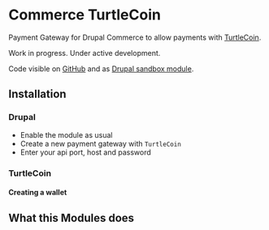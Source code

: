 # Commerce TurtleCoin

Payment Gateway for Drupal Commerce to allow payments with [TurtleCoin](https://turtlecoin.lol).

Work in progress. Under active development.

Code visible on [GitHub](https://github.com/Daveiano/commerce_turtlecoin) and as [Drupal sandbox module](https://www.drupal.org/sandbox/daveiano/3029539).

## Installation

### Drupal

* Enable the module as usual
* Create a new payment gateway with `TurtleCoin`
* Enter your api port, host and password

### TurtleCoin

#### Creating a wallet

## What this Modules does